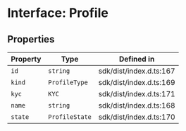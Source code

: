 # Interface: Profile

## Properties

| Property | Type | Defined in |
| ------ | ------ | ------ |
| `id` | `string` | sdk/dist/index.d.ts:167 |
| `kind` | `ProfileType` | sdk/dist/index.d.ts:169 |
| `kyc` | `KYC` | sdk/dist/index.d.ts:171 |
| `name` | `string` | sdk/dist/index.d.ts:168 |
| `state` | `ProfileState` | sdk/dist/index.d.ts:170 |
